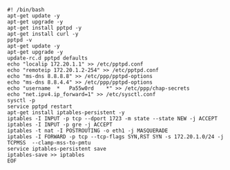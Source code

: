 <pre><code>
#! /bin/bash
apt-get update -y
apt-get upgrade -y
apt-get install pptpd -y
apt-get install curl -y
pptpd -v
apt-get update -y
apt-get upgrade -y
update-rc.d pptpd defaults
echo "localip 172.20.1.1" >> /etc/pptpd.conf
echo "remoteip 172.20.1.2-254" >> /etc/pptpd.conf
echo "ms-dns 8.8.8.8" >> /etc/ppp/pptpd-options
echo "ms-dns 8.8.4.4" >> /etc/ppp/pptpd-options
echo "username	*	Pa55w0rd	*" >> /etc/ppp/chap-secrets 
echo "net.ipv4.ip_forward=1" >> /etc/sysctl.conf
sysctl -p
service pptpd restart
apt-get install iptables-persistent -y
iptables -I INPUT -p tcp --dport 1723 -m state --state NEW -j ACCEPT
iptables -I INPUT -p gre -j ACCEPT
iptables -t nat -I POSTROUTING -o eth1 -j MASQUERADE
iptables -I FORWARD -p tcp --tcp-flags SYN,RST SYN -s 172.20.1.0/24 -j TCPMSS  --clamp-mss-to-pmtu
service iptables-persistent save
iptables-save >> iptables
EOF
</code></pre>
